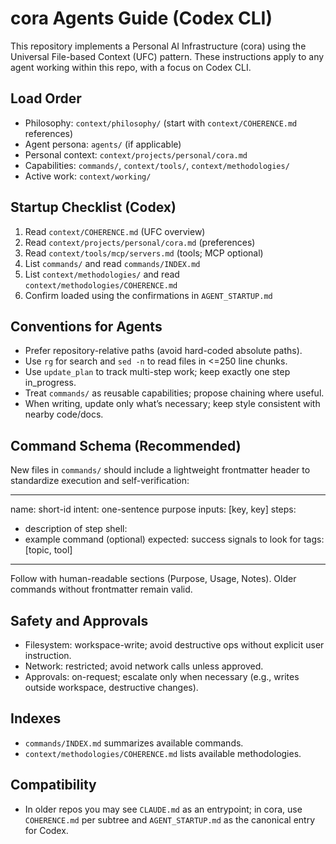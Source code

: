 # cora Agents Guide (Codex CLI)

This repository implements a Personal AI Infrastructure (cora) using the Universal File-based Context (UFC) pattern. These instructions apply to any agent working within this repo, with a focus on Codex CLI.

## Load Order
- Philosophy: `context/philosophy/` (start with `context/COHERENCE.md` references)
- Agent persona: `agents/` (if applicable)
- Personal context: `context/projects/personal/cora.md`
- Capabilities: `commands/`, `context/tools/`, `context/methodologies/`
- Active work: `context/working/`

## Startup Checklist (Codex)
1. Read `context/COHERENCE.md` (UFC overview)
2. Read `context/projects/personal/cora.md` (preferences)
3. Read `context/tools/mcp/servers.md` (tools; MCP optional)
4. List `commands/` and read `commands/INDEX.md`
5. List `context/methodologies/` and read `context/methodologies/COHERENCE.md`
6. Confirm loaded using the confirmations in `AGENT_STARTUP.md`

## Conventions for Agents
- Prefer repository-relative paths (avoid hard-coded absolute paths).
- Use `rg` for search and `sed -n` to read files in <=250 line chunks.
- Use `update_plan` to track multi-step work; keep exactly one step in_progress.
- Treat `commands/` as reusable capabilities; propose chaining where useful.
- When writing, update only what’s necessary; keep style consistent with nearby code/docs.

## Command Schema (Recommended)
New files in `commands/` should include a lightweight frontmatter header to standardize execution and self-verification:

---
name: short-id
intent: one-sentence purpose
inputs: [key, key]
steps:
  - description of step
shell:
  - example command (optional)
expected: success signals to look for
tags: [topic, tool]
---

Follow with human-readable sections (Purpose, Usage, Notes). Older commands without frontmatter remain valid.

## Safety and Approvals
- Filesystem: workspace-write; avoid destructive ops without explicit user instruction.
- Network: restricted; avoid network calls unless approved.
- Approvals: on-request; escalate only when necessary (e.g., writes outside workspace, destructive changes).

## Indexes
- `commands/INDEX.md` summarizes available commands.
- `context/methodologies/COHERENCE.md` lists available methodologies.

## Compatibility
- In older repos you may see `CLAUDE.md` as an entrypoint; in cora, use `COHERENCE.md` per subtree and `AGENT_STARTUP.md` as the canonical entry for Codex.
